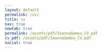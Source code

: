 ```yaml
---
layout: default
permalink: /cv/
title: cv
nav: true
newtab: true
permalink: /assets/pdf/IoannaGemou_CV.pdf
cv_pdf: /assets/pdf/IoannaGemou_CV.pdf
social: true
---
```

